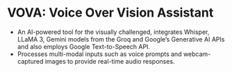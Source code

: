 # VOVA: Voice Over Vision Assistant  
- An AI-powered tool for the visually challenged, integrates Whisper, LLaMA 3, Gemini models from the Groq and Google’s Generative AI APIs and also employs Google Text-to-Speech API.  
- Processes multi-modal inputs such as voice prompts and webcam-captured images to provide real-time audio responses.
